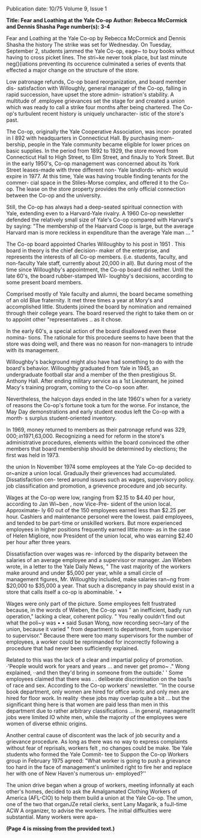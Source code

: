 Publication date: 10/75
Volume 9, Issue 1

**Title: Fear and Loathing at the Yale Co-op**
**Author: Rebecca McCormick and Dennis Shasha**
**Page number(s): 3-4**

Fear and Loathing 
at the Yale Co-op 
by Rebecca McCormick 
and Dennis Shasha 
the history 
The strike was set for Wednesday. 
On Tuesday, September 2, students 
jammed the Yale Co-op, eage~ to buy 
books without having to cross picket 
lines. The stri~ke never took place, but 
last minute neg()(iations preventing its 
occurence culminated a series of events 
that effected a major change on the 
structure of the store. 

Low patronage refunds, Co-op board 
reorganization, and board member dis-
satisfaction with Willoughly, general 
manager of the Co-op, falling in rapid 
succession, have upset the store admin-
istration's stability. A multitude of 
.employee grievances set the stage for 
and created a union which was ready to 
call a strike four months after 
being chartered. The Co-op's turbulent 
recent history is uniquely uncharacter-
istic of the store's past. 

The Co-op, originally the Yale 
Cooperative Association, was incor-
porated in I 892 with headquarters in 
Connecticut Hall. By purchasing mem-
bership, people in the Yale community 
became eligible for lower prices on 
basic supplies. In the period from 1892 
to 1929, the store moved from 
Connecticut Hall to High Street, to Elm 
Street, and finaJiy to York Street. But in 
the early 1950's, Co-op management 
was concerned about its York Street 
leases-made with three different non-
Yale landlords-
which would expire in 
1977. At this time, Yale was having 
trouble finding tenants for the commer-
cial space in the Stiles-Morse complex, 
and offered it to the Co-op. The lease 
on the store property provides the only 
official connection between the Co-op 
and the university. 

Still, the Co-op has always had a 
deep-seated spiritual connection with 
Yale, extending even to a Harvard-Yale 
rivalry. A 1960 Co-op newsletter 
defended the relatively small size of 
Yale's Co-op compared with Harvard's 
by saying: "The membership of the 
Haarvard Coop is large, but the average 
Harvard man is more reckless in 
expenditure than the average Yale 
man ... " 

The Co-op board appointed Charles 
Willoughby to his post in 1951 . This 
board in theory is the chief decision-
maker of the enterprise, and represents 
the interests of all Co-op members. (i.e. 
students, faculty, and non-faculty Yale 
staff, currently about 20,000 in all). But 
during most of the time since 
Willoughby's appointment, the Co-op 
board did neither. Until the late 60's, 
the board rubber-stamped Wil-
loughby's decisions, according to some 
present board members. 

Comprised mostly of Yale faculty and 
alumni, the board became something of 
an old Blue fraternity. It met three times 
a year at Mory's and accomplished 
little. Students joined the board by 
nomination and remained through their 
college years. The board reserved the 
right to take them on or to appoint other 
"representatives .. as it chose. 

In the early 60's, a special action of 
the board disallowed even these nomina-
tions. The rationale for this procedure 
seems to have been that the store was 
doing well, and there was no reason for 
non-managers to intrude with its 
management. 

Willoughby's background might also 
have had something to do with the 
board's behavior. Willoughby graduated 
from Yale in 1945, an undergraduate 
football star and a member of the then 
prestigious St. Anthony Hall. After 
ending military service as a 1st 
Lieutenant, he joined Macy's training 
program, coming to the Co-op soon 
after. 

Nevertheless, the halcyon days ended 
in the late 1960's when for a variety of 
reasons the Co-op's fortune took a tum 
for the worse. For instance, the May 
Day demonstrations and early student 
exodus left the Co-op with a month· s 
surplus student-oriented inventory. 

In 1969, money returned to members 
as their patronage refund was $329,000; 
in 1971,$63,000. Recognizing a need 
for reform in the store's administrative 
procedures, elements within the board 
convinced the other members that board 
membership should be determined by 
elections; the first was held in 1973. 

the union 
In November 1974 some employees 
at the Yale Co-op decided to or~anize a 
union local. GraduaJly their grievences 
had accumulated. Dissatisfaction cen-
tered around issues such as wages, 
supervisory policy. job classification 
and promotion, a grievence procedure 
and job security. 

Wages at the Co-op were low, 
ranging from $2.15 to $4.40 per hour, 
according to Jan Wi~ben , now Vice-Pre-
sident of the union local. Approximate-
ly 60 out of the 150 employees earned 
less than $2.25 per hour. Cashiers and 
maintenance personel were the lowest. 
paid employees, and tended to be 
part-time or unskilled workers. But 
more experienced employees in higher 
positions frequently earned little more-
as in the case of Helen Migliore, now 
President of the union local, who was 
earning $2.40 per hour after three years. 

Dissatisfaction over wages was re-
inforced by the disparity between the 
salaries of an average employee and a 
supervisor·or manager. Jan Wieben 
wrote, in a letter to the Yale Daily 
News, " The vast majority of the 
workers make around and under $5,000 
per year, while a small circle of 
management figures, Mr. Willoughby 
included, make salaries ran~ng from 
$20,000 to $35,000 a year. That such a 
discrepancy in pay should exist in a 
store that calls itself a co-op is 
abominable. ' • 

Wages were only part of the picture. 
Some employees felt frustrated because, 
in the words of Wieben, the Co-op was 
" an inefficient, badly run operation," 
lacking a clear, coherent policy. " You 
really couldn't find out what the poli~y 
was • • said Susan Wong, now recording 
secr~tary of the union, because it varied 
" from department to department, from 
supervisor to supervisor." Because there 
were too many supervisors for the 
number of employees, a worker could 
be reprimanded for incorrectly following 
a procedure that had never been 
sufficiently explained. 

Related to this was the lack of a clear 
and impartial policy of promotion. 
·'People would work for years and 
years ... and never get promo~ ." Wong 
explained, ··and then they'd bring in 
someone from the outside.' ' Some 
employees claimed that there was . . 
deliberate discrimination on the bas1s of 
race and sex. According to the Co-op 
workers' newsletter. ''In the course 
book department, only women are hired 
for office worlc and only men are hired 
for floor work. In reality ·these jobs may 
overlap quite a bit ... but the significant 
thing here is that women are paid less 
than men in this department due to 
rather arbitrary classifications ... In 
general, manageme!lt jobs were limited 
lO white men, while the majority of the 
employees were women of diverse 
ethnic origins. 

Another central cause of discontent 
was the lack of job security and a 
grievance procedure. As long as there 
was no way to express complaints 
without fear of reprisals, workers felt , 
no changes could be make. 1be Yale 
students who formed the Yale Commit-
tee to Suppon the Co-op Workers group 
in February 1975 agreed: "What worker 
is going to push a grievance too hard in 
the face of management's unlimited 
right to fire her and replace her with 
one of New Haven's numerous un-
employed?'' 

The union drive began when a group 
of workers, meeting infonnally at each 
other's homes, decided to ask the 
Amalgamated Clothing Workers of 
America (AFL-CIO) to help them 
build a union at the Yale Co-op. The 
umon, one of the two that organJZe 
retail clerks, sent Lany Magarik, a 
fuJI-time ACW A organizer, to advise 
the workers. The initial diffkulties were 
substantial. Many workers were apa-


**(Page 4 is missing from the provided text.)**